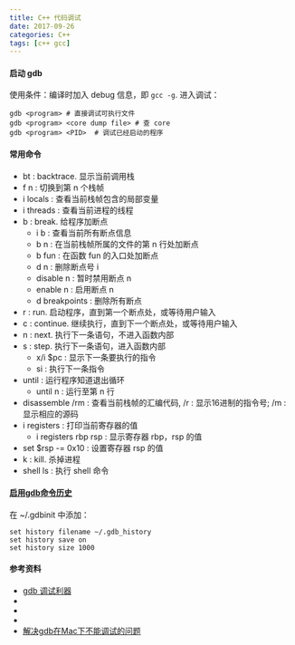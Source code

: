 ```yaml
---
title: C++ 代码调试
date: 2017-09-26
categories: C++
tags: [c++ gcc]
---
```


#### 启动 gdb
使用条件：编译时加入 debug 信息，即 `gcc -g`.
进入调试：
```shell
gdb <program> # 直接调试可执行文件
gdb <program> <core dump file> # 查 core
gdb <program> <PID>  # 调试已经启动的程序
```

#### 常用命令

- bt : backtrace. 显示当前调用栈
- f n : 切换到第 n 个栈帧
- i locals : 查看当前栈帧包含的局部变量
- i threads : 查看当前进程的线程
- b : break. 给程序加断点
  - i b : 查看当前所有断点信息
  - b n : 在当前栈帧所属的文件的第 n 行处加断点
  - b fun : 在函数 fun 的入口处加断点
  - d n : 删除断点号 i
  - disable n : 暂时禁用断点 n
  - enable n : 启用断点 n
  - d breakpoints : 删除所有断点
- r : run. 启动程序，直到第一个断点处，或等待用户输入
- c : continue. 继续执行，直到下一个断点处，或等待用户输入
- n : next. 执行下一条语句，不进入函数内部
- s : step. 执行下一条语句，进入函数内部
  - x/i $pc : 显示下一条要执行的指令
  - si : 执行下一条指令
- until : 运行程序知道退出循环
  - until n : 运行至第 n 行
- disassemble /rm : 查看当前栈帧的汇编代码, /r : 显示16进制的指令号; /m : 显示相应的源码
- i registers : 打印当前寄存器的值
  - i registers rbp rsp : 显示寄存器 rbp，rsp 的值
- set $rsp -= 0x10 : 设置寄存器 rsp 的值
- k : kill. 杀掉进程
- shell ls : 执行 shell 命令

#### [启用gdb命令历史](https://stackoverflow.com/a/3176802/5432806)
在 ~/.gdbinit 中添加：

```shell
set history filename ~/.gdb_history
set history save on
set history size 1000
```

#### 参考资料
- [gdb 调试利器](http://linuxtools-rst.readthedocs.io/zh_CN/latest/tool/gdb.html)
- [](http://xuwenjie.blog.51cto.com/6978573/1192028)
- [](https://blogs.gnome.org/raywang/page/23/)
- [](http://www.cnblogs.com/xsln/p/gdb_instructions1.html)
- [解决gdb在Mac下不能调试的问题](https://segmentfault.com/a/1190000004136351)